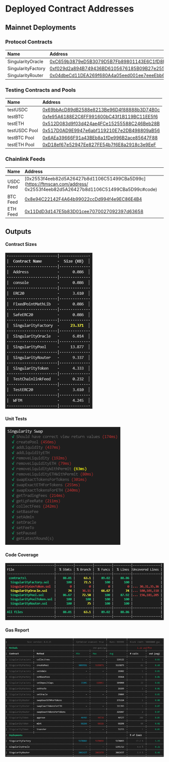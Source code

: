 # Deployed Contract Addresses

## Mainnet Deployments

### Protocol Contracts
| Name | Address |
| :--- | :--- |
| SingularityOracle | [0xC659b3879eD5B3079D5B7Fb89801143E6C1fD8Fa](https://ftmscan.com/address/0xC659b3879eD5B3079D5B7Fb89801143E6C1fD8Fa#code) |
| SingularityFactory | [0xf029d2a894B749436BD6105676185B09B27e255D](https://ftmscan.com/address/0xf029d2a894B749436BD6105676185B09B27e255D#code) |
| SingularityRouter | [0x04dbeCd11DEA269f680A4a05eed001ee7eeeEbb6](https://ftmscan.com/address/0x04dbeCd11DEA269f680A4a05eed001ee7eeeEbb6#code) |

### Testing Contracts and Pools
| Name | Address |
| :--- | :--- |
| testUSDC | [0x69bbAcD89dB2588e8213Be96D4f88888b3D74B0c](https://ftmscan.com/address/0x69bbAcD89dB2588e8213Be96D4f88888b3D74B0c#code) |
| testBTC | [0xfe95A6188E2C6FF991600bC43f1B119BC11EE5f6](https://ftmscan.com/address/0xfe95a6188e2c6ff991600bc43f1b119bc11ee5f6#code) |
| testETH | [0x512D083d9f03d424ae4FCe15255588C246Beb28B](https://ftmscan.com/address/0x512d083d9f03d424ae4fce15255588c246beb28b#code) |
| testUSDC Pool | [0x517D0AD9E9947e6abf119210E7e2DB498809aB56](https://ftmscan.com/address/0x517D0AD9E9947e6abf119210E7e2DB498809aB56#code) |
| testBTC Pool | [0x6AEa39666F91a43BEb8a1fDe996B2ace85647F88](https://ftmscan.com/address/0x6AEa39666F91a43BEb8a1fDe996B2ace85647F88#code) |
| testETH Pool | [0xD18ef67e52947Ee827FE54b7f6E8a2918c3e9EeF](https://ftmscan.com/address/0xD18ef67e52947Ee827FE54b7f6E8a2918c3e9EeF#code) |

### Chainlink Feeds
| Name | Address |
| :--- | :--- |
| USDC Feed | [0x2553f4eeb82d5A26427b8d1106C51499CBa5D99c](https://ftmscan.com/address/	0x2553f4eeb82d5A26427b8d1106C51499CBa5D99c#code) |
| BTC Feed | [0x8e94C22142F4A64b99022ccDd994f4e9EC86E4B4](https://ftmscan.com/address/0x8e94C22142F4A64b99022ccDd994f4e9EC86E4B4#code) |
| ETH Feed | [0x11DdD3d147E5b83D01cee7070027092397d63658](https://ftmscan.com/address/0x11DdD3d147E5b83D01cee7070027092397d63658#code) |

## Outputs
#### Contract Sizes
![](contract-sizes.png)

#### Unit Tests
![](tests.png)

#### Code Coverage
![](coverage.png)

#### Gas Report
![](gas-report.png)